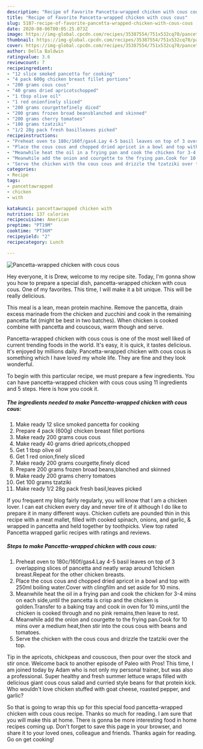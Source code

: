 ```yaml
---
description: "Recipe of Favorite Pancetta-wrapped chicken with cous cous"
title: "Recipe of Favorite Pancetta-wrapped chicken with cous cous"
slug: 5107-recipe-of-favorite-pancetta-wrapped-chicken-with-cous-cous
date: 2020-08-06T00:05:25.073Z
image: https://img-global.cpcdn.com/recipes/35387554/751x532cq70/pancetta-wrapped-chicken-with-cous-cous-recipe-main-photo.jpg
thumbnail: https://img-global.cpcdn.com/recipes/35387554/751x532cq70/pancetta-wrapped-chicken-with-cous-cous-recipe-main-photo.jpg
cover: https://img-global.cpcdn.com/recipes/35387554/751x532cq70/pancetta-wrapped-chicken-with-cous-cous-recipe-main-photo.jpg
author: Della Baldwin
ratingvalue: 3.6
reviewcount: 7
recipeingredient:
- "12 slice smoked pancetta for cooking"
- "4 pack 600g chicken breast fillet portions"
- "200 grams cous cous"
- "40 grams dried apricotschopped"
- "1 tbsp olive oil"
- "1 red onionfinely sliced"
- "200 grams courgettefinely diced"
- "200 grams frozen broad beansblanched and skinned"
- "200 grams cherry tomatoes"
- "100 grams tzatziki"
- "1/2 28g pack fresh basilleaves picked"
recipeinstructions:
- "Preheat oven to 180c/160f/gas4.Lay 4-5 basil leaves on top of 3 overlapping slices of pancetta and neatly wrap around 1chicken breast.Repeat for the other chicken breasts."
- "Place the cous cous and chopped dried apricot in a bowl and top with 250ml boiling water.Cover with clingfilm and set aside for 10 mins."
- "Meanwhile heat the oil in a frying pan and cook the chicken for 3-4 mins on each side,until the pancetta is crisp and the chicken is golden.Transfer to a baking tray and cook in oven for 10 mins,until the chicken is cooked through and no pink remains,then leave to rest."
- "Meanwhile add the onion and courgette to the frying pan.Cook for 10 mins over a medium heat,then stir into the cous cous with beans and tomatoes."
- "Serve the chicken with the cous cous and drizzle the tzatziki over the top."
categories:
- Recipe
tags:
- pancettawrapped
- chicken
- with

katakunci: pancettawrapped chicken with 
nutrition: 137 calories
recipecuisine: American
preptime: "PT19M"
cooktime: "PT36M"
recipeyield: "2"
recipecategory: Lunch

---
```



![Pancetta-wrapped chicken with cous cous](https://img-global.cpcdn.com/recipes/35387554/751x532cq70/pancetta-wrapped-chicken-with-cous-cous-recipe-main-photo.jpg)

Hey everyone, it is Drew, welcome to my recipe site. Today, I'm gonna show you how to prepare a special dish, pancetta-wrapped chicken with cous cous. One of my favorites. This time, I will make it a bit unique. This will be really delicious.

This meal is a lean, mean protein machine. Remove the pancetta, drain excess marinade from the chicken and zucchini and cook in the remaining pancetta fat (might be best in two batches). When chicken is cooked combine with pancetta and couscous, warm though and serve.

Pancetta-wrapped chicken with cous cous is one of the most well liked of current trending foods in the world. It's easy, it is quick, it tastes delicious. It's enjoyed by millions daily. Pancetta-wrapped chicken with cous cous is something which I have loved my whole life. They are fine and they look wonderful.


To begin with this particular recipe, we must prepare a few ingredients. You can have pancetta-wrapped chicken with cous cous using 11 ingredients and 5 steps. Here is how you cook it.

<!--inarticleads1-->

##### The ingredients needed to make Pancetta-wrapped chicken with cous cous:

1. Make ready 12 slice smoked pancetta for cooking
1. Prepare 4 pack (600g) chicken breast fillet portions
1. Make ready 200 grams cous cous
1. Make ready 40 grams dried apricots,chopped
1. Get 1 tbsp olive oil
1. Get 1 red onion,finely sliced
1. Make ready 200 grams courgette,finely diced
1. Prepare 200 grams frozen broad beans,blanched and skinned
1. Make ready 200 grams cherry tomatoes
1. Get 100 grams tzatziki
1. Make ready 1/2 28g pack fresh basil,leaves picked


If you frequent my blog fairly regularly, you will know that I am a chicken lover. I can eat chicken every day and never tire of it although I do like to prepare it in many different ways. Chicken cutlets are pounded thin in this recipe with a meat mallet, filled with cooked spinach, onions, and garlic, &amp; wrapped in pancetta and held together by toothpicks. View top rated Pancetta wrapped garlic recipes with ratings and reviews. 

<!--inarticleads2-->

##### Steps to make Pancetta-wrapped chicken with cous cous:

1. Preheat oven to 180c/160f/gas4.Lay 4-5 basil leaves on top of 3 overlapping slices of pancetta and neatly wrap around 1chicken breast.Repeat for the other chicken breasts.
1. Place the cous cous and chopped dried apricot in a bowl and top with 250ml boiling water.Cover with clingfilm and set aside for 10 mins.
1. Meanwhile heat the oil in a frying pan and cook the chicken for 3-4 mins on each side,until the pancetta is crisp and the chicken is golden.Transfer to a baking tray and cook in oven for 10 mins,until the chicken is cooked through and no pink remains,then leave to rest.
1. Meanwhile add the onion and courgette to the frying pan.Cook for 10 mins over a medium heat,then stir into the cous cous with beans and tomatoes.
1. Serve the chicken with the cous cous and drizzle the tzatziki over the top.


Tip in the apricots, chickpeas and couscous, then pour over the stock and stir once. Welcome back to another episode of Paleo with Pros! This time, I am joined today by Adam who is not only my personal trainer, but was also a professional. Super healthy and fresh summer lettuce wraps filled with delicious giant cous cous salad and curried style beans for that protein kick. Who wouldn&#39;t love chicken stuffed with goat cheese, roasted pepper, and garlic? 

So that is going to wrap this up for this special food pancetta-wrapped chicken with cous cous recipe. Thanks so much for reading. I am sure that you will make this at home. There is gonna be more interesting food in home recipes coming up. Don't forget to save this page in your browser, and share it to your loved ones, colleague and friends. Thanks again for reading. Go on get cooking!
